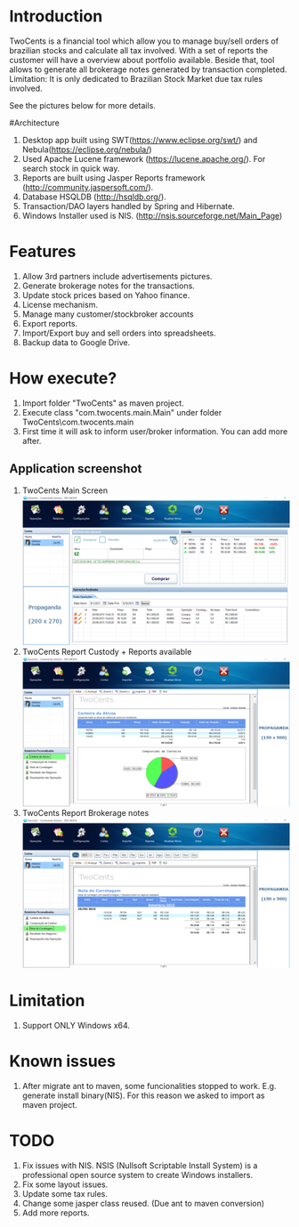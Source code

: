 # Introduction
TwoCents is a financial tool which allow you to manage buy/sell orders of brazilian stocks and calculate all tax involved. With a set of reports the customer will have a overview about portfolio available. Beside that, tool allows to generate all brokerage notes generated by transaction completed. Limitation: It is only dedicated to Brazilian Stock Market due tax rules involved.   

See the pictures below for more details. 

#Architecture

 1. Desktop app built using SWT(https://www.eclipse.org/swt/) and Nebula(https://eclipse.org/nebula/)
 2. Used Apache Lucene framework (https://lucene.apache.org/). For search stock in quick way. 
 3. Reports are built using Jasper Reports framework (http://community.jaspersoft.com/). 
 4. Database HSQLDB (http://hsqldb.org/). 
 5. Transaction/DAO layers handled by Spring and Hibernate. 
 6. Windows Installer used is NIS. (http://nsis.sourceforge.net/Main_Page)

# Features

 1. Allow 3rd partners include advertisements pictures. 
 2. Generate brokerage notes for the transactions. 
 2. Update stock prices based on Yahoo finance. 
 3. License mechanism.
 4. Manage many customer/stockbroker accounts
 5. Export reports.
 6. Import/Export buy and sell orders into spreadsheets. 
 7. Backup data to Google Drive. 
 
# How execute?

 1. Import folder "TwoCents" as maven project.
 2. Execute class "com.twocents.main.Main" under folder TwoCents\com.twocents.main
 2. First time it will ask to inform user/broker information. You can add more after. 

## Application screenshot

 1. TwoCents Main Screen
![TwoCents Main Screen](https://github.com/gonella/twocents/blob/master/TwoCents/com.twocents.main/doc/TwoCents01.png "TwoCents Main Screen")
 2. TwoCents Report Custody + Reports available 
![TwoCents Report Screen](https://github.com/gonella/twocents/blob/master/TwoCents/com.twocents.main/doc/TwoCents02_Reports.png "TwoCents Report Screen")
 3. TwoCents Report Brokerage notes
![TwoCents Report Brokerage](https://github.com/gonella/twocents/blob/master/TwoCents/com.twocents.main/doc/TwoCents02_Reports_TaxInvolved.png "TwoCents Report Brokerage")

# Limitation
 1. Support ONLY Windows x64.

# Known issues

 1. After migrate ant to maven, some funcionalities stopped to work. E.g. generate install binary(NIS). For this reason we asked to import as maven project. 

# TODO
 1. Fix issues with NIS. NSIS (Nullsoft Scriptable Install System) is a professional open source system to create Windows installers.
 2. Fix some layout issues. 
 3. Update some tax rules.
 4. Change some jasper class reused. (Due ant to maven conversion)
 5. Add more reports.
